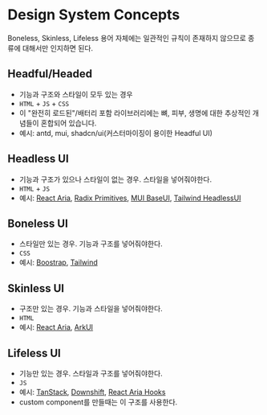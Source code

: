 # Design System Concepts

Boneless, Skinless, Lifeless 용어 자체에는 일관적인 규칙이 존재하지 않으므로 종류에 대해서만 인지하면 된다.

## Headful/Headed

- 기능과 구조와 스타일이 모두 있는 경우
- `HTML` + `JS` + `CSS`
- 이 "완전히 로드된"/배터리 포함 라이브러리에는 뼈, 피부, 생명에 대한 추상적인 개념들이 혼합되어 있습니다.
- 예시: antd, mui, shadcn/ui(커스터마이징이 용이한 Headful UI)

## Headless UI

- 기능과 구조가 있으나 스타일이 없는 경우. 스타일을 넣어줘야한다.
- `HTML` + `JS`
- 예시: [React Aria](https://react-spectrum.adobe.com/react-aria/), [Radix Primitives](https://www.radix-ui.com/primitives/), [MUI BaseUI](https://mui.com/base-ui/getting-started/), [Tailwind HeadlessUI](https://headlessui.com/)

## Boneless UI

- 스타일만 있는 경우. 기능과 구조를 넣어줘야한다.
- `CSS`
- 예시: [Boostrap](https://getbootstrap.com/), [Tailwind](https://tailwindcss.com/)

## Skinless UI

- 구조만 있는 경우. 기능과 스타일을 넣어줘야한다.
- `HTML`
- 예시: [React Aria](https://react-spectrum.adobe.com/react-aria/), [ArkUI](https://ark-ui.com/)

## Lifeless UI

- 기능만 있는 경우. 스타일과 구조를 넣어줘야한다.
- `JS`
- 예시: [TanStack](https://tanstack.com/), [Downshift](https://www.downshift-js.com/), [React Aria Hooks](https://react-spectrum.adobe.com/react-aria/hooks.html)
- custom component를 만들때는 이 구조를 사용한다.
